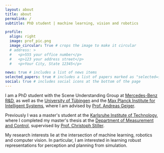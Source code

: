 ```yaml
---
layout: about
title: about
permalink: /
subtitle: PhD student | machine learning, vision and robotics

profile:
  align: right
  image: prof_pic.png
  image_circular: True # crops the image to make it circular
  # address: >
  #   <p>555 your office number</p>
  #   <p>123 your address street</p>
  #   <p>Your City, State 12345</p>

news: true # includes a list of news items
selected_papers: true # includes a list of papers marked as "selected={true}"
social: true # includes social icons at the bottom of the page
---
```


I am a PhD student with the Scene Understanding Group at [Mercedes-Benz R&D](https://www.mercedes-benz.com/de/), as well as the [University of Tübingen](https://uni-tuebingen.de/en) and the [Max Planck Institute for Intelligent Systems](https://is.mpg.de/), where I am advised by [Prof. Andreas Geiger](https://cvlibs.net/).

Previously I was a master's student at the [Karlsruhe Institute of Technology](https://www.kit.edu/english/), where I completed my master's thesis at the [Department of Measurement and Control](https://www.mrt.kit.edu/english/index.php), supervised by [Prof. Christoph Stiller](https://www.mrt.kit.edu/english/mitarbeiter_stiller.php).

My research interests lie at the intersection of machine learning, robotics and computer vision. In particular, I am interested in learning robust representations for perception and planning from simulation.
